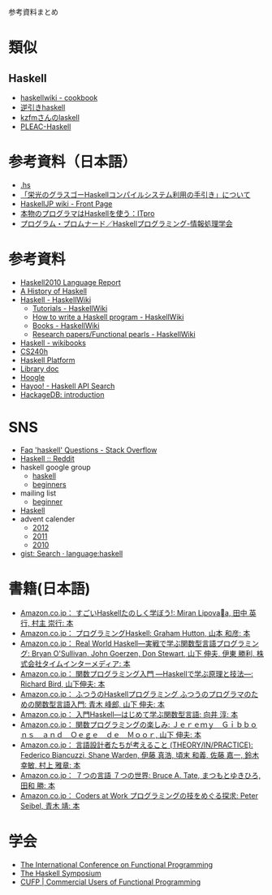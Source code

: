 参考資料まとめ

類似
====

Haskell
----

- [haskellwiki - cookbook](http://blog.gmane.org/gmane.comp.lang.haskell.beginners)
- [逆引きhaskell](https://sites.google.com/site/klovelab/Home/tips)
- [kzfmさんのlaskell](http://kzfm.github.com/laskell/index.html)
- [PLEAC-Haskell](http://pleac.sourceforge.net/pleac_haskell/index.html)

参考資料（日本語）
====

- [.hs](https://sites.google.com/site/klovelab/Home)
- [「栄光のグラスゴーHaskellコンパイルシステム利用の手引き」について](http://www.kotha.net/ghcguide_ja/)
- [HaskellJP wiki - Front Page](http://wiki.haskell.jp/)
- [本物のプログラマはHaskellを使う：ITpro](http://itpro.nikkeibp.co.jp/article/COLUMN/20060915/248215/)
- [プログラム・プロムナード／Haskellプログラミング-情報処理学会](http://www.ipsj.or.jp/magazine/promenade.html)

参考資料
====

- [Haskell2010 Language Report](http://www.haskell.org/onlinereport/haskell2010/)
- [A History of Haskell](http://research.microsoft.com/en-us/um/people/simonpj/papers/history-of-haskell/index.htm)
- [Haskell - HaskellWiki](http://www.haskell.org/haskellwiki/Haskell)
    - [Tutorials - HaskellWiki](http://www.haskell.org/haskellwiki/Tutorials)
    - [How to write a Haskell program - HaskellWiki](http://www.haskell.org/haskellwiki/How_to_write_a_Haskell_program)
    - [Books - HaskellWiki](http://www.haskell.org/haskellwiki/Books)
    - [Research papers/Functional pearls - HaskellWiki](http://www.haskell.org/haskellwiki/Research_papers/Functional_pearls)
- [Haskell - wikibooks](http://en.wikibooks.org/wiki/Haskell)
- [CS240h](http://www.scs.stanford.edu/11au-cs240h/)
- [Haskell Platform](http://lambda.haskell.org/platform/doc/current/start.html)
- [Library doc](http://lambda.haskell.org/platform/doc/current/frames.html)
- [Hoogle](http://www.haskell.org/hoogle/)
- [Hayoo! - Haskell API Search](http://holumbus.fh-wedel.de/hayoo/hayoo.html)
- [HackageDB: introduction](http://hackage.haskell.org/packages/hackage.html)

SNS
====

- [Faq 'haskell' Questions - Stack Overflow](http://stackoverflow.com/questions/tagged/haskell)
- [Haskell :: Reddit](http://www.reddit.com/r/haskell/)
- haskell google group
    - [haskell](https://plus.google.com/communities/104818126031270146189?authuser)
    - [beginners](https://plus.google.com/communities/101629034466170191725/stream/f9341440-5ba7-4d76-970a-f0266a6fb9ad)
- mailing list
    - [beginner](http://blog.gmane.org/gmane.comp.lang.haskell.beginners)
- [Haskell](https://github.com/languages/Haskell)
- advent calender
    - [2012](http://partake.in/events/45a01d39-af5e-42f1-91c7-e8fcc91db244)
    - [2011](http://partake.in/events/eaea52c2-61ef-46d5-a855-3a2dde459e3a)
    - [2010](http://atnd.org/events/10631)
- [gist: Search · language:haskell](https://gist.github.com/search?q=language%3Ahaskell)

書籍(日本語)
====

- [Amazon.co.jp： すごいHaskellたのしく学ぼう!: Miran Lipovaa, 田中 英行, 村主 崇行: 本](http://www.amazon.co.jp/%E3%81%99%E3%81%94%E3%81%84Haskell%E3%81%9F%E3%81%AE%E3%81%97%E3%81%8F%E5%AD%A6%E3%81%BC%E3%81%86-Miran-Lipova%C4%8Da/dp/4274068854/ref=sr_1_1?s=books&ie=UTF8&qid=1361681315&sr=1-1)
- [Amazon.co.jp： プログラミングHaskell: Graham Hutton, 山本 和彦: 本](http://www.amazon.co.jp/%E3%83%97%E3%83%AD%E3%82%B0%E3%83%A9%E3%83%9F%E3%83%B3%E3%82%B0Haskell-Graham-Hutton/dp/4274067815/ref=sr_1_2?s=books&ie=UTF8&qid=1361681315&sr=1-2)
- [Amazon.co.jp： Real World Haskell―実戦で学ぶ関数型言語プログラミング: Bryan O'Sullivan, John Goerzen, Don Stewart, 山下 伸夫, 伊東 勝利, 株式会社タイムインターメディア: 本](http://www.amazon.co.jp/Real-World-Haskell%E2%80%95%E5%AE%9F%E6%88%A6%E3%81%A7%E5%AD%A6%E3%81%B6%E9%96%A2%E6%95%B0%E5%9E%8B%E8%A8%80%E8%AA%9E%E3%83%97%E3%83%AD%E3%82%B0%E3%83%A9%E3%83%9F%E3%83%B3%E3%82%B0-Bryan-OSullivan/dp/4873114233/ref=sr_1_3?s=books&ie=UTF8&qid=1361681315&sr=1-3)
- [Amazon.co.jp： 関数プログラミング入門 ―Haskellで学ぶ原理と技法―: Richard Bird, 山下伸夫: 本](http://www.amazon.co.jp/%E9%96%A2%E6%95%B0%E3%83%97%E3%83%AD%E3%82%B0%E3%83%A9%E3%83%9F%E3%83%B3%E3%82%B0%E5%85%A5%E9%96%80-%E2%80%95Haskell%E3%81%A7%E5%AD%A6%E3%81%B6%E5%8E%9F%E7%90%86%E3%81%A8%E6%8A%80%E6%B3%95%E2%80%95-Richard-Bird/dp/427406896X/ref=sr_1_4?s=books&ie=UTF8&qid=1361681316&sr=1-4)
- [Amazon.co.jp： ふつうのHaskellプログラミング ふつうのプログラマのための関数型言語入門: 青木 峰郎, 山下 伸夫: 本](http://www.amazon.co.jp/%E3%81%B5%E3%81%A4%E3%81%86%E3%81%AEHaskell%E3%83%97%E3%83%AD%E3%82%B0%E3%83%A9%E3%83%9F%E3%83%B3%E3%82%B0-%E3%81%B5%E3%81%A4%E3%81%86%E3%81%AE%E3%83%97%E3%83%AD%E3%82%B0%E3%83%A9%E3%83%9E%E3%81%AE%E3%81%9F%E3%82%81%E3%81%AE%E9%96%A2%E6%95%B0%E5%9E%8B%E8%A8%80%E8%AA%9E%E5%85%A5%E9%96%80-%E9%9D%92%E6%9C%A8-%E5%B3%B0%E9%83%8E/dp/4797336021/ref=sr_1_5?s=books&ie=UTF8&qid=1361681316&sr=1-5)
- [Amazon.co.jp： 入門Haskell―はじめて学ぶ関数型言語: 向井 淳: 本](http://www.amazon.co.jp/%E5%85%A5%E9%96%80Haskell%E2%80%95%E3%81%AF%E3%81%98%E3%82%81%E3%81%A6%E5%AD%A6%E3%81%B6%E9%96%A2%E6%95%B0%E5%9E%8B%E8%A8%80%E8%AA%9E-%E5%90%91%E4%BA%95-%E6%B7%B3/dp/4839919623/ref=sr_1_8?s=books&ie=UTF8&qid=1361681316&sr=1-8)
- [Amazon.co.jp： 関数プログラミングの楽しみ: Ｊｅｒｅｍｙ　Ｇｉｂｂｏｎｓ　ａｎｄ　Ｏｅｇｅ　ｄｅ　Ｍｏｏｒ, 山下 伸夫: 本](http://www.amazon.co.jp/%E9%96%A2%E6%95%B0%E3%83%97%E3%83%AD%E3%82%B0%E3%83%A9%E3%83%9F%E3%83%B3%E3%82%B0%E3%81%AE%E6%A5%BD%E3%81%97%E3%81%BF-%EF%BC%AA%EF%BD%85%EF%BD%92%EF%BD%85%EF%BD%8D%EF%BD%99-%EF%BC%A7%EF%BD%89%EF%BD%82%EF%BD%82%EF%BD%8F%EF%BD%8E%EF%BD%93-%EF%BD%81%EF%BD%8E%EF%BD%84-%EF%BC%AF%EF%BD%85%EF%BD%87%EF%BD%85-%EF%BD%84%EF%BD%85-%EF%BC%AD%EF%BD%8F%EF%BD%8F%EF%BD%92/dp/4274068056/ref=sr_1_7?s=books&ie=UTF8&qid=1361681316&sr=1-7)
- [Amazon.co.jp： 言語設計者たちが考えること (THEORY/IN/PRACTICE): Federico Biancuzzi, Shane Warden, 伊藤 真浩, 頃末 和義, 佐藤 嘉一, 鈴木 幸敏, 村上 雅章: 本](http://www.amazon.co.jp/%E8%A8%80%E8%AA%9E%E8%A8%AD%E8%A8%88%E8%80%85%E3%81%9F%E3%81%A1%E3%81%8C%E8%80%83%E3%81%88%E3%82%8B%E3%81%93%E3%81%A8-THEORY-PRACTICE-Federico-Biancuzzi/dp/4873114713/ref=sr_1_1?s=books&ie=UTF8&qid=1361681447&sr=1-1)
- [Amazon.co.jp： ７つの言語 ７つの世界: Bruce A. Tate, まつもとゆきひろ, 田和 勝: 本](http://www.amazon.co.jp/%EF%BC%97%E3%81%A4%E3%81%AE%E8%A8%80%E8%AA%9E-%EF%BC%97%E3%81%A4%E3%81%AE%E4%B8%96%E7%95%8C-Bruce-A-Tate/dp/4274068579/ref=sr_1_6?s=books&ie=UTF8&qid=1361681316&sr=1-6)
- [Amazon.co.jp： Coders at Work プログラミングの技をめぐる探求: Peter Seibel, 青木 靖: 本](http://www.amazon.co.jp/Coders-Work-%E3%83%97%E3%83%AD%E3%82%B0%E3%83%A9%E3%83%9F%E3%83%B3%E3%82%B0%E3%81%AE%E6%8A%80%E3%82%92%E3%82%81%E3%81%90%E3%82%8B%E6%8E%A2%E6%B1%82-Peter-Seibel/dp/4274068471/ref=sr_1_1?s=books&ie=UTF8&qid=1361681439&sr=1-1)

学会
====

- [The International Conference on Functional Programming](http://www.icfpconference.org/)
- [The Haskell Symposium](http://www.haskell.org/haskell-symposium/)
- [CUFP | Commercial Users of Functional Programming](http://cufp.org/)

